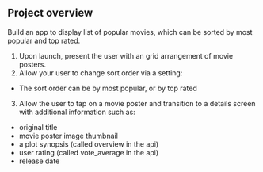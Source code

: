 ## Project overview
Build an app to display list of popular movies, which can be sorted by most popular and top rated.

1. Upon launch, present the user with an grid arrangement of movie posters.
2. Allow your user to change sort order via a setting:
  * The sort order can be by most popular, or by top rated
3. Allow the user to tap on a movie poster and transition to a details screen with additional information such as:
  * original title
  * movie poster image thumbnail
  * a plot synopsis (called overview in the api)
  * user rating (called vote_average in the api)
  * release date